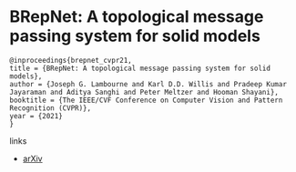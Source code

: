 # BRepNet: A topological message passing system for solid models

```
@inproceedings{brepnet_cvpr21,
title = {BRepNet: A topological message passing system for solid models},
author = {Joseph G. Lambourne and Karl D.D. Willis and Pradeep Kumar Jayaraman and Aditya Sanghi and Peter Meltzer and Hooman Shayani},
booktitle = {The IEEE/CVF Conference on Computer Vision and Pattern Recognition (CVPR)},
year = {2021}
}
```

links
- [arXiv](https://arxiv.org/abs/2104.00706)
